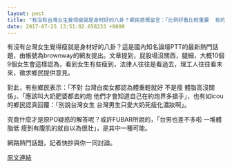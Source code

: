 ```yaml
---
layout: post
title: "有沒有台灣女生覺得瘦就是身材好的八卦？鄉民感慨留言：「比例好看比較重要  有的是奶太大很噁 有的是瘦到很可怕」。"
date: 2017-07-25 13:51:02.658233 +0800
---
```


有沒有台灣女生覺得瘦就是身材好的八卦？這是國內知名論壇PTT的最新熱門話題，由帳號為brownway的網友提出。文章提到，屁股塌沒關西，腿細，大概10個9個女生會這樣認為，看到女生有些瘦到，法律人往往是看過去，理工人往往看未來，徵求鄉民提供意見。

對此，有些鄉民表示：「不對 台灣白痴女都認為體重輕就好 不是瘦 體脂高沒關係」、「應該叫大奶肥婆都去約炮 他們才會知道自己在約炮界多搶手」，也有如icou的鄉民認真回覆：「別說台灣女生 台灣男生只愛大奶死瘦化濃妝啊」。

究竟什麼才是原PO疑惑的解答呢？或許FUBAR所說的，「台男也差不多啦 一堆體脂低 瘦到有腹肌的就自以為很壯」，是其中一種可能。

網路熱門話題，記者快抄與你一同討論。

<a href = "https://www.ptt.cc/bbs/Gossiping/M.1500952494.A.794.html">原文連結</a>

